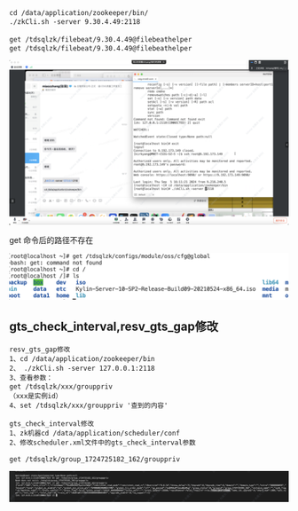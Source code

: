 ```
cd /data/application/zookeeper/bin/  
./zkCli.sh -server 9.30.4.49:2118

get /tdsqlzk/filebeat/9.30.4.49@filebeathelper 
get /tdsqlzk/filebeat/9.30.4.49@filebeathelper 
```





![image-20240905162046886](zk使用.assets/image-20240905162046886.png)





get 命令后的路径不存在



![企业微信截图_063f3467-df81-4761-bb9f-3160a8607e37](zk使用.assets/企业微信截图_063f3467-df81-4761-bb9f-3160a8607e37.png)



## gts_check_interval,resv_gts_gap修改

```
resv_gts_gap修改
1、cd /data/application/zookeeper/bin
2、 ./zkCli.sh -server 127.0.0.1:2118
3、查看参数：
get /tdsqlzk/xxx/grouppriv
（xxx是实例id）
4、set /tdsqlzk/xxx/grouppriv '查到的内容'

gts_check_interval修改
1、zk机器cd /data/application/scheduler/conf
2、修改scheduler.xml文件中的gts_check_interval参数
```





```
get /tdsqlzk/group_1724725182_162/grouppriv
```



![企业微信截图_8aae7e5d-5cc4-4c0d-96e3-5dbb8d5965a1](zk使用.assets/企业微信截图_8aae7e5d-5cc4-4c0d-96e3-5dbb8d5965a1.png)

